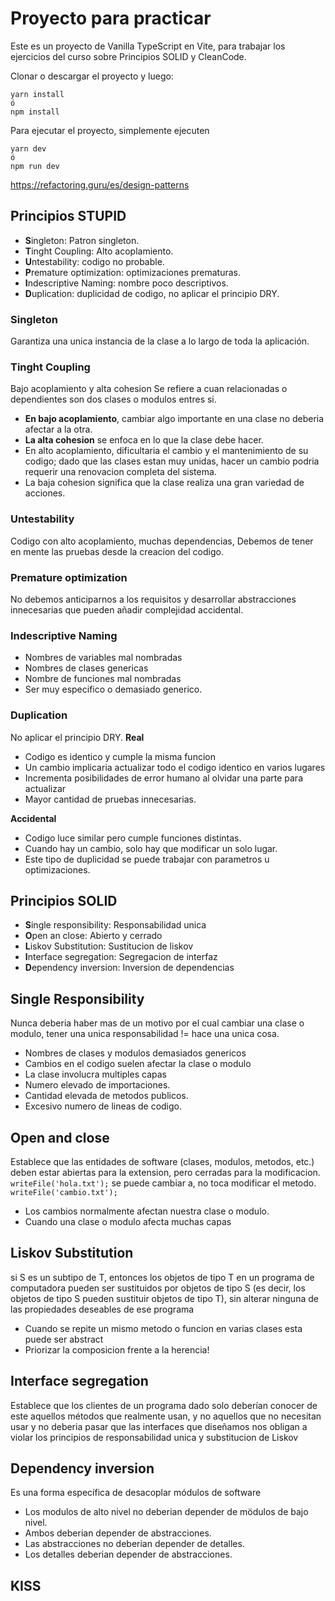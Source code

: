 # Proyecto para practicar

Este es un proyecto de Vanilla TypeScript en Vite, para trabajar los ejercicios del curso sobre Principios SOLID y CleanCode.

Clonar o descargar el proyecto y luego:

```
yarn install
ó
npm install
```

Para ejecutar el proyecto, simplemente ejecuten
```
yarn dev
ó
npm run dev
```
https://refactoring.guru/es/design-patterns
## Principios STUPID
* **S**ingleton: Patron singleton.
* **T**inght Coupling: Alto acoplamiento.
* **U**ntestability: codigo no probable.
* **P**remature optimization: optimizaciones prematuras.
* **I**ndescriptive Naming: nombre poco descriptivos.
* **D**uplication: duplicidad de codigo, no aplicar el principio DRY.
### Singleton
Garantiza una unica instancia de la clase a lo largo de toda la aplicación.
### Tinght Coupling
Bajo acoplamiento y alta cohesion
Se refiere a cuan relacionadas o dependientes son dos clases o modulos entres si.
* **En bajo acoplamiento**, cambiar algo importante en una clase no deberia afectar a la otra.
* **La alta cohesion** se enfoca en lo que la clase debe hacer.
* En alto acoplamiento, dificultaria el cambio y el mantenimiento de su codigo; dado que las clases estan muy unidas, hacer un cambio podria requerir una renovacion completa del sistema.
* La baja cohesion significa que la clase realiza una gran variedad de acciones.
### Untestability
Codigo con alto acoplamiento, muchas dependencias,
Debemos de tener en mente las pruebas desde la creacion del codigo.
### Premature optimization
No debemos anticiparnos a los requisitos y desarrollar abstracciones innecesarias que pueden añadir complejidad accidental.
### Indescriptive Naming
* Nombres de variables mal nombradas
* Nombres de clases genericas
* Nombre de funciones mal nombradas
* Ser muy especifico o demasiado generico.
### Duplication
No aplicar el principio DRY.
**Real**
* Codigo es identico y cumple la misma funcion
* Un cambio implicaria actualizar todo el codigo identico en varios lugares
* Incrementa posibilidades de error humano al olvidar una parte para actualizar
* Mayor cantidad de pruebas innecesarias.

**Accidental**
* Codigo luce similar pero cumple funciones distintas.
* Cuando hay un cambio, solo hay que modificar un solo lugar.
* Este tipo de duplicidad se puede trabajar con parametros u optimizaciones.

## Principios SOLID
* **S**ingle responsibility: Responsabilidad unica
* **O**pen an close: Abierto y cerrado
* **L**iskov Substitution: Sustitucion de liskov
* **I**nterface segregation: Segregacion de interfaz
* **D**ependency inversion: Inversion de dependencias

## Single Responsibility
Nunca deberia haber mas de un motivo por el cual cambiar una clase o modulo, tener una unica responsabilidad != hace una unica cosa.
* Nombres de clases y modulos demasiados genericos
* Cambios en el codigo suelen afectar la clase o modulo
* La clase involucra multiples capas
* Numero elevado de importaciones.
* Cantidad elevada de metodos publicos.
* Excesivo numero de lineas de codigo.

## Open and close
Establece que las entidades de software (clases, modulos, metodos, etc.) deben estar abiertas para la extension, pero cerradas para la modificacion.
```writeFile('hola.txt');```
se puede cambiar a, no toca modificar el metodo.
```writeFile('cambio.txt');```
* Los cambios normalmente afectan nuestra clase o modulo.
* Cuando una clase o modulo afecta muchas capas

## Liskov Substitution
si S es un subtipo de T, entonces los objetos de tipo T en un programa de computadora pueden ser sustituidos por objetos de tipo S (es decir, los objetos de tipo S pueden sustituir objetos de tipo T), sin alterar ninguna de las propiedades deseables de ese programa
* Cuando se repite un mismo metodo o funcion en varias clases esta puede ser abstract
* Priorizar la composicion frente a la herencia! 

## Interface segregation
Establece que los clientes de un programa dado solo deberían conocer de este aquellos métodos que realmente usan, y no aquellos que no necesitan usar y no deberia pasar que las interfaces que diseñamos nos obligan a violar los principios de responsabilidad unica
y substitucion de Liskov

## Dependency inversion
Es una forma específica de desacoplar módulos de software

* Los modulos de alto nivel no deberian depender de mödulos de bajo nivel.
* Ambos deberian depender de abstracciones.
* Las abstracciones no deberian depender de detalles.
* Los detalles deberian depender de abstracciones.

## KISS